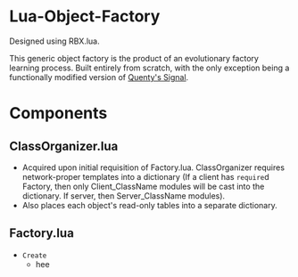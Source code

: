 # Lua-Object-Factory
Designed using RBX.lua.

This generic object factory is the product of an evolutionary factory learning process. Built entirely from scratch, with the only exception being a functionally modified version of [Quenty's Signal](https://github.com/Quenty/NevermoreEngine/blob/6ca66a994dba630ad9ac0e2208ac3b8b6630b053/Modules/Events/Signal.lua).

# Components
## ClassOrganizer.lua
- Acquired upon initial requisition of Factory.lua. ClassOrganizer requires network-proper templates into a dictionary (If a client has `require`d Factory, then only Client_ClassName modules will be cast into the dictionary. If server, then Server_ClassName modules). 
- Also places each object's read-only tables into a separate dictionary.

## Factory.lua
- `Create`
     - hee
